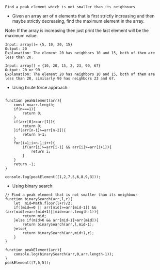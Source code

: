 `Find a peak element which is not smaller than its neighbours`

- Given an array arr of n elements that is first strictly increasing and then maybe strictly decreasing, find the maximum element in the array.

Note: If the array is increasing then just print the last element will be the maximum value.

```
Input: array[]= {5, 10, 20, 15}
Output: 20
Explanation: The element 20 has neighbors 10 and 15, both of them are less than 20.

Input: array[] = {10, 20, 15, 2, 23, 90, 67}
Output: 20 or 90
Explanation: The element 20 has neighbors 10 and 15, both of them are less than 20, similarly 90 has neighbors 23 and 67.

```

- Using brute force approach

```

function peakElement(arr){
    const n=arr.length;
    if(n===1){
        return 0;
    }
    if(arr[0]>=arr[1]){
        return 0;
    }if(arr[n-1]>=arr[n-2]){
        return n-1;
    }
    for(i=1;i<n-1;i++){
        if(arr[i]>=arr[i-1] && arr[i]>=arr[i+1]){
            return i;
        }
    }
    return -1;
}

console.log(peakElement([1,2,7,5,6,8,9,3]));
```

- Using binary search

```
// Find a peak element that is not smaller than its neighbour
function binarySearch(arr,l,r){
    let  mid=Math.floor(l+r)/2;
    if((mid==0 || arr[mid]>=arr[mid-1]) && (arr[mid]>=arr[mid+1]||mid==arr.length-1)){
        return mid;
    }else if(mid>0 && arr[mid-1]>arr[mid]){
        return binarySearch(arr,l,mid-1);
    }else{
        return binarySearch(arr,mid+1,r);
    }
}

function peakElement(arr){
    console.log(binarySearch(arr,0,arr.length-1));
}
peakElement([7,6,5]);

```
